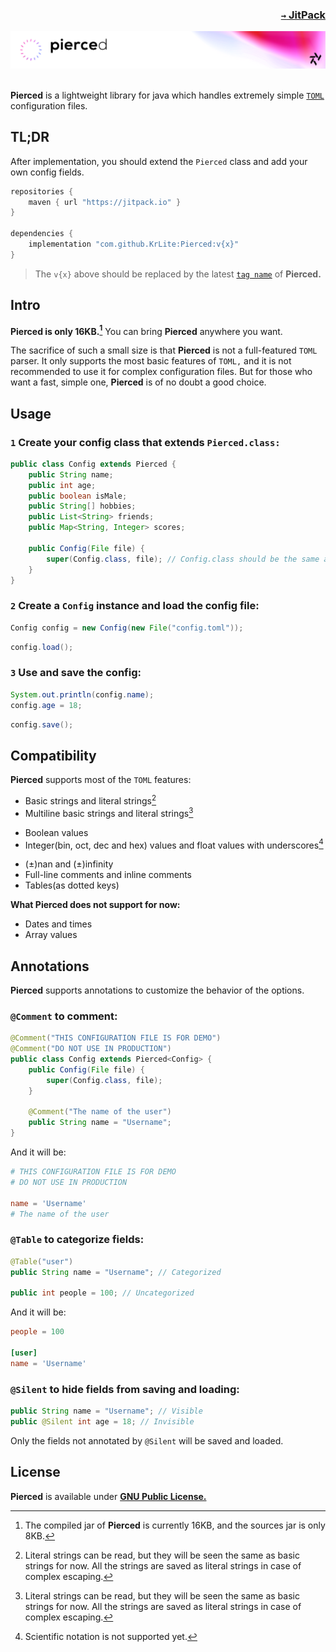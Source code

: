 ### <p align=right>[`→` JitPack](https://jitpack.io/#KrLite/Pierced)</p>

<picture>
    	<source media="(prefers-color-scheme: dark)" srcset="/artwork/banner-dim.png?raw=true" />
    	<img src="/artwork/banner-bright.png?raw=true" />
</picture>

<br />
<br />

**Pierced** is a lightweight library for java which handles extremely simple [`TOML`](https://toml.io) configuration files.

## TL;DR

After implementation, you should extend the `Pierced` class and add your own config fields.

```groovy
repositories {
    maven { url "https://jitpack.io" }
}

dependencies {
    implementation "com.github.KrLite:Pierced:v{x}"
}
```

> The `v{x}` above should be replaced by the latest [`tag name`](https://github.com/KrLite/Pierced/tags) of **Pierced.**

## Intro

**Pierced is only 16KB.[^size]** You can bring **Pierced** anywhere you want.

[^size]: The compiled jar of **Pierced** is currently 16KB, and the sources jar is only 8KB.

The sacrifice of such a small size is that **Pierced** is not a full-featured `TOML` parser. It only supports the most basic features of `TOML,` and it is not recommended to use it for complex configuration files. But for those who want a fast, simple one, **Pierced** is of no doubt a good choice.

## Usage

### `1` Create your config class that extends `Pierced.class:`

```java
public class Config extends Pierced {
	public String name;
	public int age;
	public boolean isMale;
	public String[] hobbies;
	public List<String> friends;
	public Map<String, Integer> scores;

	public Config(File file) {
		super(Config.class, file); // Config.class should be the same as this class
	}
}
```

### `2` Create a `Config` instance and load the config file:

```java
Config config = new Config(new File("config.toml"));
```

```java
config.load();
```

### `3` Use and save the config:

```java
System.out.println(config.name);
config.age = 18;
```
```java
config.save();
```

## Compatibility

**Pierced** supports most of the `TOML` features:

- Basic strings and literal strings[^literal_strings]
- Multiline basic strings and literal strings[^literal_strings]

[^literal_strings]: Literal strings can be read, but they will be seen the same as basic strings for now. All the strings are saved as literal strings in case of complex escaping.

- Boolean values
- Integer(bin, oct, dec and hex) values and float values with underscores[^scientific_notation]

[^scientific_notation]: Scientific notation is not supported yet.

- (±)nan and (±)infinity
- Full-line comments and inline comments
- Tables(as dotted keys)

**What Pierced does not support for now:**

- Dates and times
- Array values

## Annotations

**Pierced** supports annotations to customize the behavior of the options.

### `@Comment` to comment:

```java
@Comment("THIS CONFIGURATION FILE IS FOR DEMO")
@Comment("DO NOT USE IN PRODUCTION")
public class Config extends Pierced<Config> {
	public Config(File file) {
		super(Config.class, file);
	}
	
	@Comment("The name of the user")
	public String name = "Username";
}
```

And it will be:

```toml
# THIS CONFIGURATION FILE IS FOR DEMO
# DO NOT USE IN PRODUCTION

name = 'Username'
# The name of the user
```

### `@Table` to categorize fields:

```java
@Table("user")
public String name = "Username"; // Categorized

public int people = 100; // Uncategorized
```

And it will be:

```toml
people = 100

[user]
name = 'Username'
```

### `@Silent` to hide fields from saving and loading:

```java
public String name = "Username"; // Visible
public @Silent int age = 18; // Invisible
```

Only the fields not annotated by `@Silent` will be saved and loaded.

## License

**Pierced** is available under **[GNU Public License.](LICENSE)**
